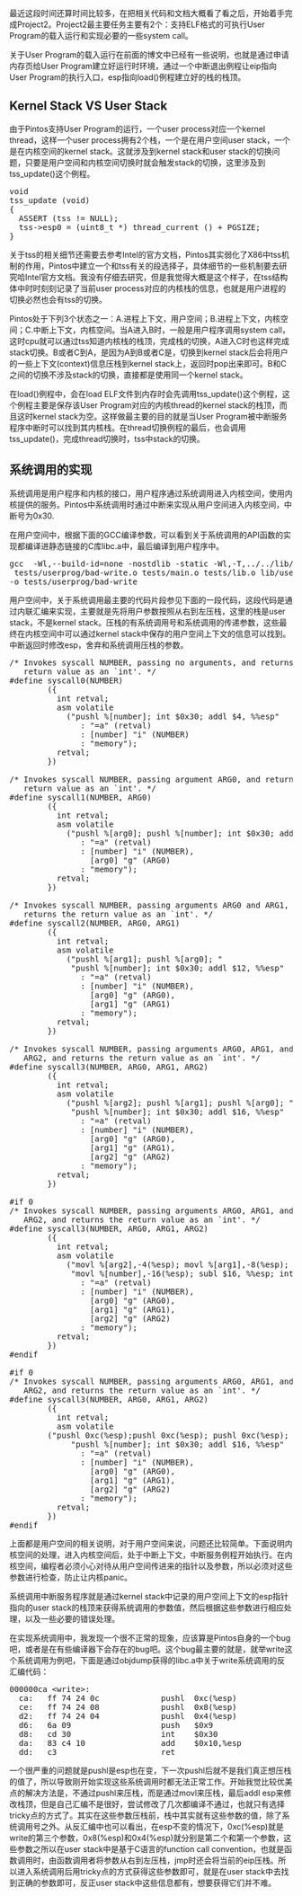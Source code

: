 <!---
title:: Pintos实验阶段总结3
date:: 2015-02-02 21:08
categories:: 系统与网络
tags:: c, pintos, thread
-->

最近这段时间还算时间比较多，在把相关代码和文档大概看了看之后，开始着手完成Project2。Project2最主要任务主要有2个：支持ELF格式的可执行User Program的载入运行和实现必要的一些system call。

关于User Program的载入运行在前面的博文中已经有一些说明，也就是通过申请内存页给User Program建立好运行时环境，通过一个中断退出例程让eip指向User Program的执行入口，esp指向load()例程建立好的栈的栈顶。
<h2>Kernel Stack VS User Stack</h2>
由于Pintos支持User Program的运行，一个user process对应一个kernel thread，这样一个user process拥有2个栈，一个是在用户空间user stack，一个是在内核空间的kernel stack。这就涉及到kernel stack和user stack的切换问题，只要是用户空间和内核空间切换时就会触发stack的切换，这里涉及到tss_update()这个例程。
<pre class="brush:cpp">void
tss_update (void) 
{
  ASSERT (tss != NULL);
  tss-&gt;esp0 = (uint8_t *) thread_current () + PGSIZE;
}
</pre>
关于tss的相关细节还需要去参考Intel的官方文档，Pintos其实弱化了X86中tss机制的作用，Pintos中建立一个和tss有关的段选择子，具体细节的一些机制要去研究哈Intel官方文档。我没有仔细去研究，但是我觉得大概是这个样子，在tss结构体中时时刻刻记录了当前user process对应的内核栈的信息，也就是用户进程的切换必然也会有tss的切换。

Pintos处于下列3个状态之一：A.进程上下文，用户空间；B.进程上下文，内核空间；C.中断上下文，内核空间。当A进入B时，一般是用户程序调用system call，这时cpu就可以通过tss知道内核栈的栈顶，完成栈的切换，A进入C时也这样完成stack切换。B或者C到A，是因为A到B或者C是，切换到kernel stack后会将用户的一些上下文(context)信息压栈到kernel stack上，返回时pop出来即可。B和C之间的切换不涉及stack的切换，直接都是使用同一个kernel stack。

在load()例程中，会在load ELF文件到内存时会先调用tss_update()这个例程，这个例程主要是保存该User Program对应的内核thread的kernel stack的栈顶，而且这时kernel stack为空。这样做最主要的目的就是当User Program被中断服务程序中断时可以找到其内核栈。在thread切换例程的最后，也会调用tss_update()，完成thread切换时，tss中stack的切换。
<h2>系统调用的实现</h2>
系统调用是用户程序和内核的接口，用户程序通过系统调用进入内核空间，使用内核提供的服务。Pintos中系统调用时通过中断来实现从用户空间进入内核空间，中断号为0x30.

在用户空间中，根据下面的GCC编译参数，可以看到关于系统调用的API函数的实现都编译进静态链接的C库libc.a中，最后编译到用户程序中。
<pre class="brush:plain">gcc  -Wl,--build-id=none -nostdlib -static -Wl,-T,../../lib/user/user.lds
 tests/userprog/bad-write.o tests/main.o tests/lib.o lib/user/entry.o libc.a 
-o tests/userprog/bad-write</pre>
用户空间中，关于系统调用最主要的代码片段参见下面的一段代码，这段代码是通过内联汇编来实现，主要就是先将用户参数按照从右到左压栈，这里的栈是user stack，不是kernel stack。压栈的有系统调用号和系统调用的传递参数，这些最终在内核空间中可以通过kernel stack中保存的用户空间上下文的信息可以找到。中断返回时修改esp，舍弃和系统调用压栈的参数。
<pre class="brush:cpp">/* Invokes syscall NUMBER, passing no arguments, and returns the
   return value as an `int'. */
#define syscall0(NUMBER)                                        \
        ({                                                      \
          int retval;                                           \
          asm volatile                                          \
            ("pushl %[number]; int $0x30; addl $4, %%esp"       \
               : "=a" (retval)                                  \
               : [number] "i" (NUMBER)                          \
               : "memory");                                     \
          retval;                                               \
        })

/* Invokes syscall NUMBER, passing argument ARG0, and returns the
   return value as an `int'. */
#define syscall1(NUMBER, ARG0)                                           \
        ({                                                               \
          int retval;                                                    \
          asm volatile                                                   \
            ("pushl %[arg0]; pushl %[number]; int $0x30; addl $8, %%esp" \
               : "=a" (retval)                                           \
               : [number] "i" (NUMBER),                                  \
                 [arg0] "g" (ARG0)                                       \
               : "memory");                                              \
          retval;                                                        \
        })

/* Invokes syscall NUMBER, passing arguments ARG0 and ARG1, and
   returns the return value as an `int'. */
#define syscall2(NUMBER, ARG0, ARG1)                            \
        ({                                                      \
          int retval;                                           \
          asm volatile                                          \
            ("pushl %[arg1]; pushl %[arg0]; "                   \
             "pushl %[number]; int $0x30; addl $12, %%esp"      \
               : "=a" (retval)                                  \
               : [number] "i" (NUMBER),                         \
                 [arg0] "g" (ARG0),                             \
                 [arg1] "g" (ARG1)                              \
               : "memory");                                     \
          retval;                                               \
        })

/* Invokes syscall NUMBER, passing arguments ARG0, ARG1, and
   ARG2, and returns the return value as an `int'. */
#define syscall3(NUMBER, ARG0, ARG1, ARG2)                      \
        ({                                                      \
          int retval;                                           \
          asm volatile                                          \
            ("pushl %[arg2]; pushl %[arg1]; pushl %[arg0]; "    \
             "pushl %[number]; int $0x30; addl $16, %%esp"      \
               : "=a" (retval)                                  \
               : [number] "i" (NUMBER),                         \
                 [arg0] "g" (ARG0),                             \
                 [arg1] "g" (ARG1),                             \
                 [arg2] "g" (ARG2)                              \
               : "memory");                                     \
          retval;                                               \
        })

#if 0
/* Invokes syscall NUMBER, passing arguments ARG0, ARG1, and
   ARG2, and returns the return value as an `int'. */
#define syscall3(NUMBER, ARG0, ARG1, ARG2)                      \
        ({                                                      \
          int retval;                                           \
          asm volatile                                          \
            ("movl %[arg2],-4(%esp); movl %[arg1],-8(%esp); movl %[arg0],-12(%esp); "    \
             "movl %[number],-16(%esp); subl $16, %%esp; int $0x30; addl $16, %%esp"      \
               : "=a" (retval)                                  \
               : [number] "i" (NUMBER),                         \
                 [arg0] "g" (ARG0),                             \
                 [arg1] "g" (ARG1),                             \
                 [arg2] "g" (ARG2)                              \
               : "memory");                                     \
          retval;                                               \
        })
#endif

#if 0
/* Invokes syscall NUMBER, passing arguments ARG0, ARG1, and
   ARG2, and returns the return value as an `int'. */
#define syscall3(NUMBER, ARG0, ARG1, ARG2)                      \
        ({                                                      \
          int retval;                                           \
          asm volatile                                          \
        ("pushl 0xc(%esp);pushl 0xc(%esp); pushl 0xc(%esp); "   \
             "pushl %[number]; int $0x30; addl $16, %%esp"      \
               : "=a" (retval)                                  \
               : [number] "i" (NUMBER),                         \
                 [arg0] "g" (ARG0),                             \
                 [arg1] "g" (ARG1),                             \
                 [arg2] "g" (ARG2)                              \
               : "memory");                                     \
          retval;                                               \
        })
#endif
</pre>
上面都是用户空间的相关说明，对于用户空间来说，问题还比较简单。下面说明内核空间的处理，进入内核空间后，处于中断上下文，中断服务例程开始执行。在内核空间，编程者必须小心对待从用户空间传进来的指针以及参数，所以必须对这些参数进行检查，防止让内核panic。

系统调用中断服务程序就是通过kernel stack中记录的用户空间上下文的esp指针指向的user stack的栈顶来获得系统调用的参数值，然后根据这些参数进行相应处理，以及一些必要的错误处理。

在实现系统调用中，我发现一个很不正常的现象，应该算是Pintos自身的一个bug吧，或者是在有些编译器下会存在的bug吧。这个bug最主要的就是，就举write这个系统调用为例吧，下面是通过objdump获得的libc.a中关于write系统调用的反汇编代码：
<pre class="brush:plain">000000ca &lt;write&gt;:
  ca:   ff 74 24 0c             pushl  0xc(%esp)
  ce:   ff 74 24 08             pushl  0x8(%esp)
  d2:   ff 74 24 04             pushl  0x4(%esp)
  d6:   6a 09                   push   $0x9
  d8:   cd 30                   int    $0x30
  da:   83 c4 10                add    $0x10,%esp
  dd:   c3                      ret
</pre>
一个很严重的问题就是pushl是esp也在变，下一次pushl后就不是我们真正想压栈的值了，所以导致刚开始实现这些系统调用时都无法正常工作。开始我觉比较优美点的解决方法是，不通过pushl来压栈，而是通过movl来压栈，最后addl esp来修改栈顶，但是自己汇编不是很好，尝试修改了几次都编译不通过，也就只有选择tricky点的方式了。其实在这些参数压栈前，栈中其实就有这些参数的值，除了系统调用号之外。从反汇编中也可以看出，在esp不变的情况下，0xc(%esp)就是write的第三个参数，0x8(%esp)和0x4(%esp)就分别是第二个和第一个参数，这些参数之所以在user stack中是基于C语言的function call convention，也就是函数调用时，由函数调用者将参数从右到左压栈，jmp时还会将当前的eip压栈。所以进入系统调用后用tricky点的方式获得这些参数即可，就是在user stack中去找到正确的参数即可，反正user stack中这些信息都有，想要获得它们并不难。